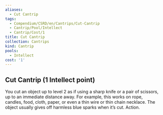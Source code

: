 ```yaml
---
aliases:
  - Cut Cantrip
tags:
  - Compendium/CSRD/en/Cantrips/Cut-Cantrip
  - Cantrip/Pool/Intellect
  - Cantrip/Cost/1
title: Cut Cantrip
collection: Cantrips
kind: Cantrip
pools:
  - Intellect
cost: '1'
---
```

## Cut Cantrip   (1 Intellect point)  
You cut an object up to level 2 as if using a sharp knife or a pair of scissors, up to an immediate distance away. For example, this works on rope, candles, food, cloth, paper, or even a thin wire or thin chain necklace. The object usually gives off harmless blue sparks when it’s cut. Action.   
  
